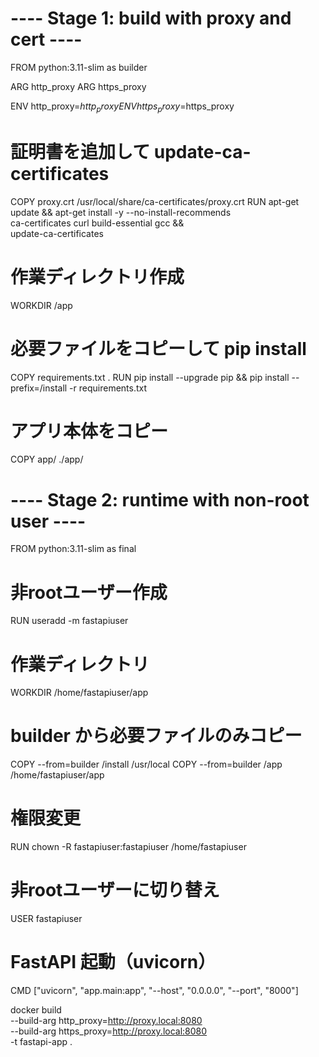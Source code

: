 # ---- Stage 1: build with proxy and cert ----
FROM python:3.11-slim as builder

ARG http_proxy
ARG https_proxy

ENV http_proxy=$http_proxy
ENV https_proxy=$https_proxy

# 証明書を追加して update-ca-certificates
COPY proxy.crt /usr/local/share/ca-certificates/proxy.crt
RUN apt-get update && apt-get install -y --no-install-recommends \
        ca-certificates curl build-essential gcc && \
    update-ca-certificates

# 作業ディレクトリ作成
WORKDIR /app

# 必要ファイルをコピーして pip install
COPY requirements.txt .
RUN pip install --upgrade pip && pip install --prefix=/install -r requirements.txt

# アプリ本体をコピー
COPY app/ ./app/

# ---- Stage 2: runtime with non-root user ----
FROM python:3.11-slim as final

# 非rootユーザー作成
RUN useradd -m fastapiuser

# 作業ディレクトリ
WORKDIR /home/fastapiuser/app

# builder から必要ファイルのみコピー
COPY --from=builder /install /usr/local
COPY --from=builder /app /home/fastapiuser/app

# 権限変更
RUN chown -R fastapiuser:fastapiuser /home/fastapiuser

# 非rootユーザーに切り替え
USER fastapiuser

# FastAPI 起動（uvicorn）
CMD ["uvicorn", "app.main:app", "--host", "0.0.0.0", "--port", "8000"]


docker build \
  --build-arg http_proxy=http://proxy.local:8080 \
  --build-arg https_proxy=http://proxy.local:8080 \
  -t fastapi-app .
